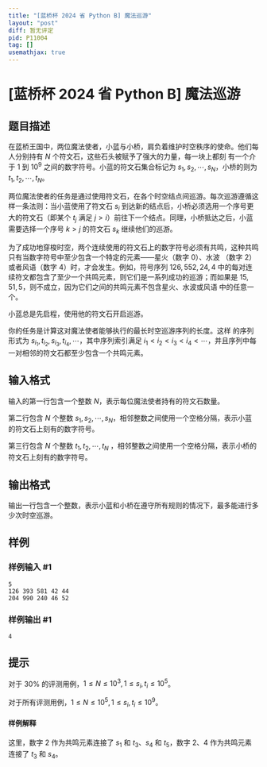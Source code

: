 ```yaml
---
title: "[蓝桥杯 2024 省 Python B] 魔法巡游"
layout: "post"
diff: 暂无评定
pid: P11004
tag: []
usemathjax: true
---
```


# [蓝桥杯 2024 省 Python B] 魔法巡游
## 题目描述

在蓝桥王国中，两位魔法使者，小蓝与小桥，肩负着维护时空秩序的使命。他们每人分别持有 $N$ 个符文石，这些石头被赋予了强大的力量，每一块上都刻
有一个介于 $1$ 到 $10^9$ 之间的数字符号。小蓝的符文石集合标记为 $s_1, s_2, \cdots , s_N$，小桥的则为 $t_1, t_2, \cdots , t_N$。

两位魔法使者的任务是通过使用符文石，在各个时空结点间巡游。每次巡游遵循这样一条法则：当小蓝使用了符文石 $s_i$ 到达新的结点后，小桥必须选用一个序号更大的符文石（即某个 $t_j$ 满足 $j > i$）前往下一个结点。同理，小桥抵达之后，小蓝需要选择一个序号 $k > j$ 的符文石 $s_k$ 继续他们的巡游。

为了成功地穿梭时空，两个连续使用的符文石上的数字符号必须有共鸣，这种共鸣只有当数字符号中至少包含一个特定的元素——星火（数字 $0$）、水波
（数字 $2$）或者风语（数字 $4$）时，才会发生。例如，符号序列 $126, 552, 24, 4$ 中的每对连续符文都包含了至少一个共鸣元素，则它们是一系列成功的巡游；而如果是 $15, 51, 5$，则不成立，因为它们之间的共鸣元素不包含星火、水波或风语
中的任意一个。

小蓝总是先启程，使用他的符文石开启巡游。

你的任务是计算这对魔法使者能够执行的最长时空巡游序列的长度。这样
的序列形式为 $s_{i_1}, t_{i_2}, s_{i_3}, t_{i_4}, \cdots$，其中序列索引满足 $i_1 < i_2 < i_3 < i_4 < \cdots$，并且序列中每一对相邻的符文石都至少包含一个共鸣元素。

## 输入格式

输入的第一行包含一个整数 $N$，表示每位魔法使者持有的符文石数量。

第二行包含 $N$ 个整数 $s_1, s_2, \cdots , s_N$，相邻整数之间使用一个空格分隔，表示小蓝的符文石上刻有的数字符号。

第三行包含 $N$ 个整数 $t_1, t_2, \cdots , t_N$ ，相邻整数之间使用一个空格分隔，表示小桥的符文石上刻有的数字符号。


## 输出格式

输出一行包含一个整数，表示小蓝和小桥在遵守所有规则的情况下，最多能进行多少次时空巡游。

## 样例

### 样例输入 #1
```
5
126 393 581 42 44
204 990 240 46 52

```
### 样例输出 #1
```
4

```
## 提示

对于 $30\%$ 的评测用例，$1 \le N \le 10^3,1 \le s_i
, t_i \le 10^5$。

对于所有评测用例，$1 \le N \le 10^5,1 ≤ s_i
, t_i \le 10^9$。
#### 样例解释
这里，数字 $2$ 作为共鸣元素连接了 $s_1$ 和 $t_3$、$s_4$ 和 $t_5$，数字 $2$、$4$ 作为共鸣元素
连接了 $t_3$ 和 $s_4$。
